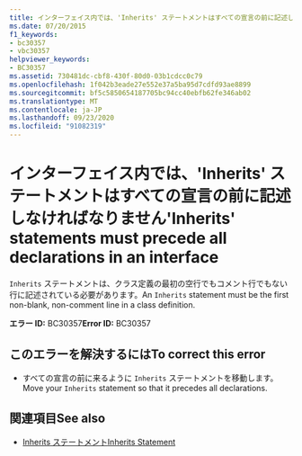 ```yaml
---
title: インターフェイス内では、'Inherits' ステートメントはすべての宣言の前に記述しなければなりません
ms.date: 07/20/2015
f1_keywords:
- bc30357
- vbc30357
helpviewer_keywords:
- BC30357
ms.assetid: 730481dc-cbf8-430f-80d0-03b1cdcc0c79
ms.openlocfilehash: 1f042b3eade27e552e37a5ba95d7cdfd93ae8899
ms.sourcegitcommit: bf5c5850654187705bc94cc40ebfb62fe346ab02
ms.translationtype: MT
ms.contentlocale: ja-JP
ms.lasthandoff: 09/23/2020
ms.locfileid: "91082319"
---
```

# <a name="inherits-statements-must-precede-all-declarations-in-an-interface"></a><span data-ttu-id="04277-102">インターフェイス内では、'Inherits' ステートメントはすべての宣言の前に記述しなければなりません</span><span class="sxs-lookup"><span data-stu-id="04277-102">'Inherits' statements must precede all declarations in an interface</span></span>

<span data-ttu-id="04277-103">`Inherits` ステートメントは、クラス定義の最初の空行でもコメント行でもない行に記述されている必要があります。</span><span class="sxs-lookup"><span data-stu-id="04277-103">An `Inherits` statement must be the first non-blank, non-comment line in a class definition.</span></span>  
  
 <span data-ttu-id="04277-104">**エラー ID:** BC30357</span><span class="sxs-lookup"><span data-stu-id="04277-104">**Error ID:** BC30357</span></span>  
  
## <a name="to-correct-this-error"></a><span data-ttu-id="04277-105">このエラーを解決するには</span><span class="sxs-lookup"><span data-stu-id="04277-105">To correct this error</span></span>  
  
- <span data-ttu-id="04277-106">すべての宣言の前に来るように `Inherits` ステートメントを移動します。</span><span class="sxs-lookup"><span data-stu-id="04277-106">Move your `Inherits` statement so that it precedes all declarations.</span></span>  
  
## <a name="see-also"></a><span data-ttu-id="04277-107">関連項目</span><span class="sxs-lookup"><span data-stu-id="04277-107">See also</span></span>

- [<span data-ttu-id="04277-108">Inherits ステートメント</span><span class="sxs-lookup"><span data-stu-id="04277-108">Inherits Statement</span></span>](../language-reference/statements/inherits-statement.md)
